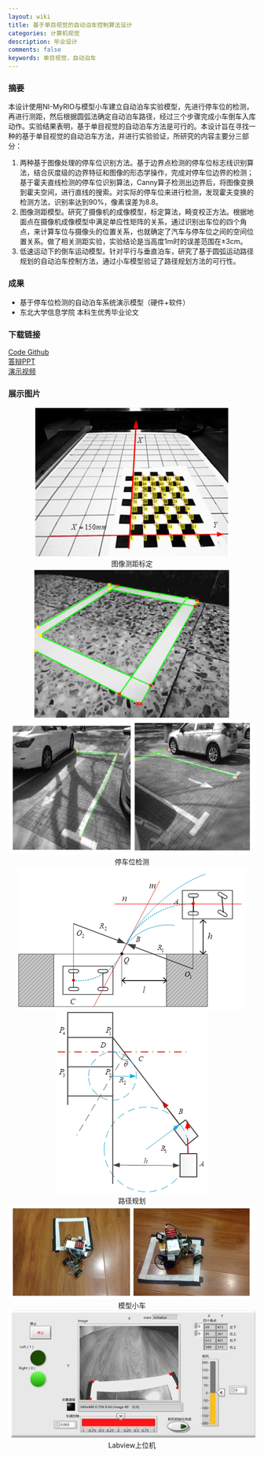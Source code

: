 ```yaml
---
layout: wiki
title: 基于单目视觉的自动泊车控制算法设计
categories: 计算机视觉
description: 毕业设计
comments: false
keywords: 单目视觉，自动泊车
---
```

### 摘要
本设计使用NI-MyRIO与模型小车建立自动泊车实验模型，先进行停车位的检测，再进行测距，然后根据圆弧法确定自动泊车路径，经过三个步骤完成小车倒车入库动作。实验结果表明，基于单目视觉的自动泊车方法是可行的。本设计旨在寻找一种的基于单目视觉的自动泊车方法，并进行实验验证，所研究的内容主要分三部分：
1. 两种基于图像处理的停车位识别方法。基于边界点检测的停车位标志线识别算法，结合灰度级的边界特征和图像的形态学操作，完成对停车位边界的检测；基于霍夫直线检测的停车位识别算法，Canny算子检测出边界后，将图像变换到霍夫空间，进行直线的搜索。对实际的停车位来进行检测，发现霍夫变换的检测方法，识别率达到90%，像素误差为8.8。
2. 图像测距模型。研究了摄像机的成像模型，标定算法，畸变校正方法。根据地面点在摄像机成像模型中满足单应性矩阵的关系，通过识别出车位的四个角点，来计算车位与摄像头的位置关系，也就确定了汽车与停车位之间的空间位置关系。做了相关测距实验，实验结论是当高度1m时的误差范围在±3cm。
3. 低速运动下的倒车运动模型。针对平行与垂直泊车，研究了基于圆弧运动路径规划的自动泊车控制方法，通过小车模型验证了路径规划方法的可行性。

### 成果
- 基于停车位检测的自动泊车系统演示模型（硬件+软件）
- 东北大学信息学院 本科生优秀毕业论文 <br>
### 下载链接
  [Code Github](https://github.com/xugangtongji/Park-Assist) <br>
  [答辩PPT](https://pan.baidu.com/s/1XJQjxRxRYmHWYIENF98Rwg) <br>
  [演示视频](https://www.youtube.com/watch?v=VZq8WxddM4g) <br>

### 展示图片
<div align="center"><img width="400" height="305" src="/images/blog/2018-03-13-15-20-26.png"/></div>
<center>图像测距标定</center>
<div align="center"><img width="400" height="305" src="/images/blog/2018-03-13-15-19-30.png"/></div>
<div align="center"><img width="700" height="275" src="/images/blog/2018-03-13-15-36-44.jpg"/></div>
<center>停车位检测
<div align="center"><img  src="/images/blog/2018-03-13-15-21-36.png"/></div>
<div align="center"><img  src="/images/blog/2018-03-13-15-40-52.png"/></div>
路径规划
<div align="center"><img  src="/images/blog/2018-03-13-15-17-03.jpg"/></div>
模型小车
<div align="center"><img  src="/images/blog/2018-03-13-15-17-17.jpg"/></div>
Labview上位机

